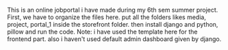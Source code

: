 This is an online jobportal i have made during my 6th sem summer project. First, we have to organize the files here. put all the folders likes media, project, portal_1 inside the storefront folder. then install django and python, pillow and run the code.
Note: i have used the template here for the frontend part. also i haven't used default admin dashboard given by django.
